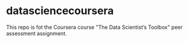 datasciencecoursera
===================

This repo is fot the Coursera course "The Data Scientist’s Toolbox" peer assessment assignment.
